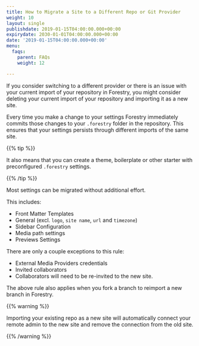 ```yaml
---
title: How to Migrate a Site to a Different Repo or Git Provider
weight: 10
layout: single
publishdate: 2019-01-15T04:00:00.000+00:00
expirydate: 2030-01-01T04:00:00.000+00:00
date: '2019-01-15T04:00:00.000+00:00'
menu:
  faqs:
    parent: FAQs
    weight: 12

---
```

If you consider switching to a different provider or there is an issue with your current import of your repository in Forestry, you might consider deleting your current import of your repository and importing it as a new site.

Every time you make a change to your settings Forestry immediately commits those changes to your `.forestry` folder in the repository. This ensures that your settings persists through different imports of the same site.

{{% tip %}}

It also means that you can create a theme, boilerplate or other starter with preconfigured `.forestry` settings.

{{% /tip %}}

Most settings can be migrated without additional effort.

This includes:

* Front Matter Templates
* General (excl. `logo`, `site name`, `url` and `timezone`)
* Sidebar Configuration
* Media path settings
* Previews Settings

There are only a couple exceptions to this rule:

* External Media Providers credentials
* Invited collaborators
* Collaborators will need to be re-invited to the new site.

The above rule also applies when you fork a branch to reimport a new branch in Forestry.

{{% warning %}}

Importing your existing repo as a new site will automatically connect your remote admin to the new site and remove the connection from the old site.

{{% /warning %}}